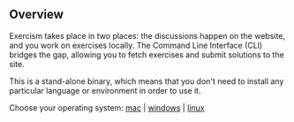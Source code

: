 
## Overview

Exercism takes place in two places: the discussions happen on the website, and you work on exercises locally. The Command Line Interface (CLI) bridges the gap, allowing you to fetch exercises and submit solutions to the site.

This is a stand-alone binary, which means that you don't need to install any particular language or environment in order to use it.

Choose your operating system: [mac](mac.md) | [windows](windows.md) | [linux](linux.md)

